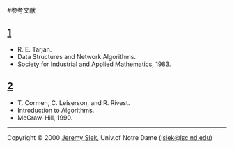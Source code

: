 #参考文献

## <a nam="tarjan83" href="tarjan83">1</a>
- R. E. Tarjan. 
- Data Structures and Network Algorithms. 
- Society for Industrial and Applied Mathematics, 1983.

## <a name="clr90" href="clr90">2</a>
- T. Cormen, C. Leiserson, and R. Rivest. 
- Introduction to Algorithms. 
- McGraw-Hill, 1990.

***
Copyright © 2000 [Jeremy Siek](http://www.boost.org/doc/libs/1_31_0/people/jeremy_siek.htm), Univ.of Notre Dame (<jsiek@lsc.nd.edu>)

